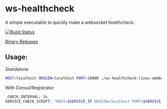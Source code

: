 ws-healthcheck
==============

A simple executable to quickly make a websocket healthcheck.

[![Build Status](https://travis-ci.org/packetloop/ws-healthcheck.svg?branch=master)](https://travis-ci.org/packetloop/ws-healthcheck.svg?branch=master)

[Binary Releases](https://github.com/packetloop/ws-healthcheck/releases)

Usage:
-----

Standalone

```bash
HOST=localhost ORIGIN=localhost PORT=10000 ./ws-healthcheck-linux-amd64
```

With Consul/Registrator

```bash
_CHECK_INTERVAL: 3s
SERVICE_CHECK_SCRIPT: "HOST=$SERVICE_IP ORIGIN=localhost PORT=$SERVICE_PORT /usr/bin/ws-healthcheck-linux-amd64"
```